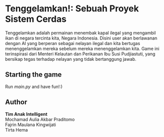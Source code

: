 # Tenggelamkan!: Sebuah Proyek Sistem Cerdas

Tenggelamkan adalah permainan menembak kapal ilegal yang mengambil ikan di negara tercinta kita, Negara Indonesia. Disini user akan berlawanan dengan AI yang berperan sebagai nelayan ilegal dan kita bertugas menenggelamkan mereka sebelum mereka menenggelamkan kita. Game ini terinspirasi dari Menteri Kelautan dan Perikanan Ibu Susi Pudjiastuti, yang bersikap tegas terhadap nelayan yang tidak bertanggung jawab.

## Starting the game

Run *main.py* and have fun!:)

## Author

**Tim Anak Intelligent**  
Mochamad Aulia Akbar Praditomo  
Fajrin Maulana Kingwijati  
Tirta Hema